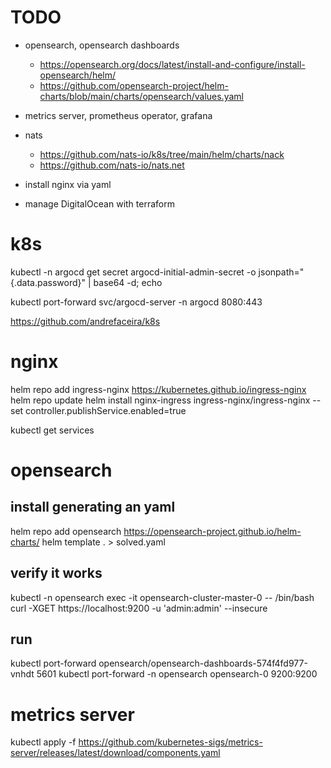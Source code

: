 
# TODO
- opensearch, opensearch dashboards
    - https://opensearch.org/docs/latest/install-and-configure/install-opensearch/helm/
    - https://github.com/opensearch-project/helm-charts/blob/main/charts/opensearch/values.yaml
- metrics server, prometheus operator, grafana
- nats
    - https://github.com/nats-io/k8s/tree/main/helm/charts/nack
    - https://github.com/nats-io/nats.net
    
- install nginx via yaml
- manage DigitalOcean with terraform






# k8s

kubectl -n argocd get secret argocd-initial-admin-secret -o jsonpath="{.data.password}" | base64 -d; echo

kubectl port-forward svc/argocd-server -n argocd 8080:443

https://github.com/andrefaceira/k8s

# nginx

helm repo add ingress-nginx https://kubernetes.github.io/ingress-nginx
helm repo update
helm install nginx-ingress ingress-nginx/ingress-nginx --set controller.publishService.enabled=true

kubectl get services


# opensearch


## install generating an yaml 
helm repo add opensearch https://opensearch-project.github.io/helm-charts/
helm template . > solved.yaml

## verify it works
kubectl -n opensearch exec -it opensearch-cluster-master-0 -- /bin/bash
curl -XGET https://localhost:9200 -u 'admin:admin' --insecure

## run
kubectl port-forward opensearch/opensearch-dashboards-574f4fd977-vnhdt 5601
kubectl port-forward -n opensearch opensearch-0 9200:9200

# metrics server

kubectl apply -f https://github.com/kubernetes-sigs/metrics-server/releases/latest/download/components.yaml
